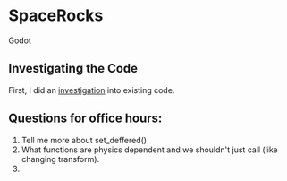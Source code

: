# SpaceRocks
Godot

## Investigating the Code
First, I did an [investigation](docs/investigation.md) into existing code.

## Questions for office hours:
1. Tell me more about set_deffered()
2. What functions are physics dependent and we shouldn't just call (like changing transform).
3. 
